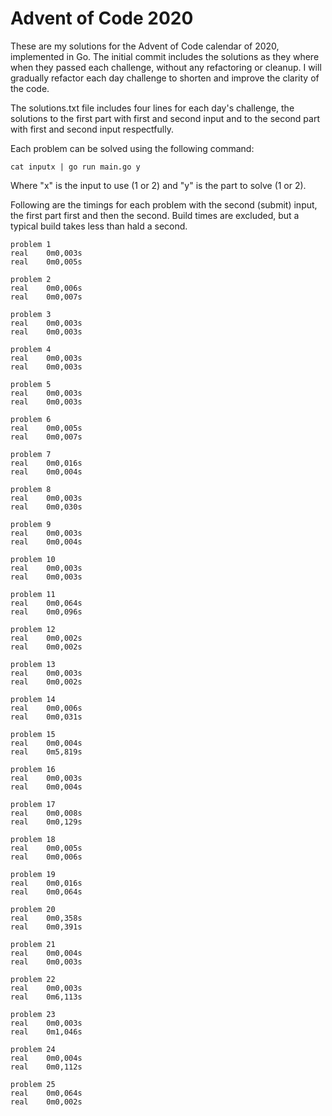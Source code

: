 Advent of Code 2020
===================

These are my solutions for the Advent of Code calendar of 2020, implemented in Go.
The initial commit includes the solutions as they where when they passed each 
challenge, without any refactoring or cleanup. I will gradually refactor each day
challenge to shorten and improve the clarity of the code.

The solutions.txt file includes four lines for each day's challenge, the solutions
to the first part with first and second input and to the second part with first and
second input respectfully.

Each problem can be solved using the following command:

    cat inputx | go run main.go y

Where "x" is the input to use (1 or 2) and "y" is the part to solve (1 or 2).

Following are the timings for each problem with the second (submit) input, the 
first part first and then the second. Build times are excluded, but a typical build
takes less than hald a second.

    problem 1
    real	0m0,003s
    real	0m0,005s

    problem 2
    real	0m0,006s
    real	0m0,007s

    problem 3
    real	0m0,003s
    real	0m0,003s

    problem 4
    real	0m0,003s
    real	0m0,003s

    problem 5
    real	0m0,003s
    real	0m0,003s

    problem 6
    real	0m0,005s
    real	0m0,007s

    problem 7
    real	0m0,016s
    real	0m0,004s

    problem 8
    real	0m0,003s
    real	0m0,030s

    problem 9
    real	0m0,003s
    real	0m0,004s

    problem 10
    real	0m0,003s
    real	0m0,003s

    problem 11
    real	0m0,064s
    real	0m0,096s

    problem 12
    real	0m0,002s
    real	0m0,002s

    problem 13
    real	0m0,003s
    real	0m0,002s

    problem 14
    real	0m0,006s
    real	0m0,031s

    problem 15
    real	0m0,004s
    real	0m5,819s

    problem 16
    real	0m0,003s
    real	0m0,004s

    problem 17
    real	0m0,008s
    real	0m0,129s

    problem 18
    real	0m0,005s
    real	0m0,006s

    problem 19
    real	0m0,016s
    real	0m0,064s

    problem 20
    real	0m0,358s
    real	0m0,391s

    problem 21
    real	0m0,004s
    real	0m0,003s

    problem 22
    real	0m0,003s
    real	0m6,113s

    problem 23
    real	0m0,003s
    real	0m1,046s

    problem 24
    real	0m0,004s
    real	0m0,112s

    problem 25
    real	0m0,064s
    real	0m0,002s
